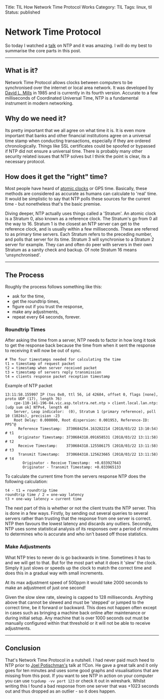 Title: TIL How Network Time Protocol Works
Category: TIL
Tags: linux, til
Status: published

# Network Time Protocol

So today I watched a [talk](https://www.youtube.com/watch?v=MDmNvVG9AnQ) on NTP and it was amazing. I will do my best to summarise the core parts in this post.

--------

## What is it?

Network Time Protocol allows clocks between computers to be synchronised over the internet or local area network. It was developed by [David L. Mills](https://en.wikipedia.org/wiki/David_L._Mills) in 1985 and is currently in its fourth version. Accurate to a few milliseconds of Coordinated Universal Time, NTP is a fundamental instrument in modern networking.

## Why do we need it?

Its pretty important that we all agree on what time it is. It is even more important that banks and other financial institutions agree on a universal time stamp when conducting transactions, especially if they are ordered chronologically. Things like SSL certificates could be spoofed or bypassed if NTP did not ensure a universal time. There is probably many other security related issues that NTP solves but I think the point is clear, its a necessary protocol.

## How does it get the "right" time?

Most people have heard of [atomic clocks](https://en.wikipedia.org/wiki/Atomic_clock) or GPS time. Basically, these methods are considered as accurate as humans can calculate to 'real' time. It would be simplistic to say that NTP polls these sources for the current time - but nonetheless that's the basic premise.

Diving deeper, NTP actually uses things called a 'Stratum'. An atomic clock is a Stratum 0, also known as a reference clock. The Stratum's go from 0 all the way to 16. Stratum 1 is the closest an NTP server can get to the reference clock, and is usually within a few milliseconds. These are referred to as primary time servers. Each Stratum refers to the preceding number, and polls that server for its time. Stratum 3 will synchronise to a Stratum 2 server for example. They can and often do peer with servers in their own Stratum as a sanity check and backup. Of note Stratum 16 means 'unsynchronised'.

--------

## The Process

Roughly the process follows something like this:

- ask for the time,
- get the roundtrip times,
- figure out if you trust the response,
- make any adjustments,
- repeat every 64 seconds, forever.

### Roundtrip Times

After asking the time from a server, NTP needs to factor in how long it took to get the response back because the time from when it sent the response to receiving it will now be out of sync.


```shell
# The four timestamps needed for calculating the time
t1 = timestamp of request packet
t2 = timestamp when server received packet
t3 = timestamp of servers reply transmission
t4 = clients response packet reception timestamp
```

Example of NTP packet

```shell
13:11:58.155997 IP (tos 0x0, ttl 56, id 42684, offset 0, flags [none], proto UDP (17), length 76)
    cpe-110-141-196-84.vic.asp.telstra.net.ntp > client.local.lan.ntp: [udp sum ok] NTPv4, length 48
	Server, Leap indicator:  (0), Stratum 1 (primary reference), poll 10 (1024s), precision -23
	Root Delay: 0.000000, Root dispersion: 0.001953, Reference-ID: PPS^@
	  Reference Timestamp:  3730684254.163282214 (2018/03/22 13:10:54) # t1
	  Originator Timestamp: 3730684318.091658531 (2018/03/22 13:11:58) # t2
	  Receive Timestamp:    3730684318.125586175 (2018/03/22 13:11:58) # t3
	  Transmit Timestamp:   3730684318.125623665 (2018/03/22 13:11:58) # t4
	    Originator - Receive Timestamp:  +0.033927643
	    Originator - Transmit Timestamp: +0.033965133
```

To calculate the current time from the servers response NTP does the following calculation:
    
    t4 - t1 = roundtrip time
    roundtrip time / 2 = one-way latency
    t3 + one-way latency = current time

The next part of this is whether or not the client trusts the NTP server. This is done in a few ways. Firstly, by sending out several queries to several servers rather than trusting that the response from one server is correct. NTP then favours the lowest latency and discards any outliers. Secondly, NTP uses some statistical analysis of its responses over a period of minutes to determines who is accurate and who isn't based off those statistics.

### Make Adjustments

What NTP tries to never do is go backwards in time. Sometimes it has to and we will get to that. But for the most part what it does it 'slew' the clock. Simply it just slows or speeds up the clock to match the correct time and does this in a gradual way with small increments.

At its max adjustment speed of 500ppm it would take 2000 seconds to make an adjustment of just one second!

Given the slow slew rate, slewing is capped to 128 milliseconds. Anything above that cannot be slewed and must be 'stepped' or jumped to the correct time, be it forward or backward. This does not happen often except in cases such as bringing a machine back online after maintenance or during initial setup. Any machine that is over 1000 seconds out must be manually configured within that threshold or it will not be able to receive adjustments.

--------

## Conclusion

That's Network Time Protocol in a nutshell. I had never paid much heed to NTP prior to [Joel Potischman's](https://twitter.com/jpotischj) talk at !!Con. He gave a great talk and it only goes for ten minutes and uses some good graphs and visualisations that are missing from this post. If you want to see NTP in action on your computer you can use `tcpdump -vv port 123` or check it out in wireshark. Whilst writing this I found a bad response from one server that was +1023 seconds out and thus dropped as an outlier - so it does happen.